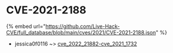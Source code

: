 # CVE-2021-2188
{% embed url="https://github.com/Live-Hack-CVE/full_database/blob/main/cves/2021/CVE-2021-2188.json" %}

* jessica0f0116 ~> [cve_2022_21882-cve_2021_1732](https://www.alice-snow.ru/2021/database/cve-2021-2188/cve_2022_21882-cve_2021_1732-jessica0f0116)